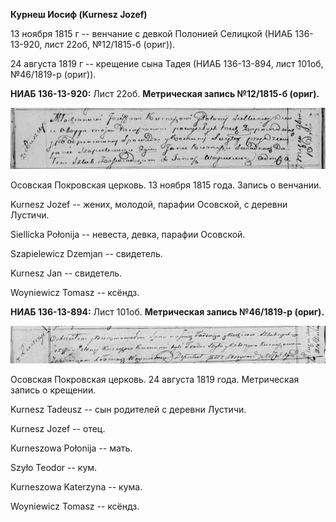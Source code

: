 **Курнеш Иосиф (Kurnesz Jozef)**

13 ноября 1815 г -- венчание с девкой Полонией Селицкой (НИАБ
136-13-920, лист 22об, №12/1815-б (ориг)).

24 августа 1819 г -- крещение сына Тадея (НИАБ 136-13-894, лист 101об,
№46/1819-р (ориг)).

**НИАБ 136-13-920:** Лист 22об. **Метрическая запись №12/1815-б
(ориг).**

![](./media/45ff683ef29c235f7c14bc4fdf4fb28d99341221.png)

Осовская Покровская церковь. 13 ноября 1815 года. Запись о венчании.

Kurnesz Jozef -- жених, молодой, парафии Осовской, с деревни Лустичи.

Siellicka Połonija -- невеста, девка, парафии Осовской.

Szapielewicz Dzemjan -- свидетель.

Kurnesz Jan -- свидетель.

Woyniewicz Tomasz -- ксёндз.

**НИАБ 136-13-894:** Лист 101об. **Метрическая запись №46/1819-р
(ориг).**

![](./media/93befdb252c16e8f7a447a3d2646961c9e967e1a.png)

Осовская Покровская церковь. 24 августа 1819 года. Метрическая запись о
крещении.

Kurnesz Tadeusz -- сын родителей с деревни Лустичи.

Kurnesz Jozef -- отец.

Kurneszowa Połonija -- мать.

Szyło Teodor -- кум.

Kurneszowa Katerzyna -- кума.

Woyniewicz Tomasz -- ксёндз.
